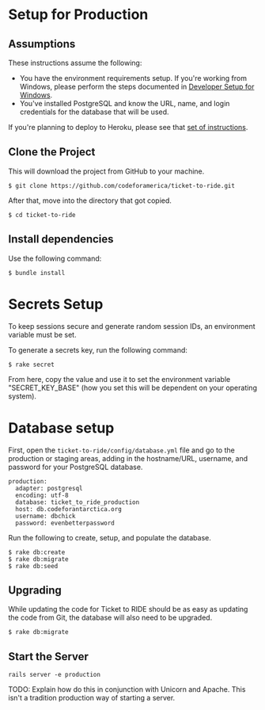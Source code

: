 # Setup for Production

## Assumptions

These instructions assume  the following:

- You have the environment requirements setup. If you're working from Windows, please perform the steps documented in [Developer Setup for Windows](developer_windows_setup.md).
- You've installed PostgreSQL and know the URL, name, and login credentials for the database that will be used.

If you're planning to deploy to Heroku, please see that [set of instructions](deploy_to_heroku.md).

## Clone the Project

This will download the project from GitHub to your machine.

```
$ git clone https://github.com/codeforamerica/ticket-to-ride.git
```

After that, move into the directory that got copied.

```
$ cd ticket-to-ride
```

## Install dependencies

Use the following command:

```
$ bundle install
```

# Secrets Setup

To keep sessions secure and generate random session IDs, an environment variable must be set.

To generate a secrets key, run the following command:

```
$ rake secret
```

From here, copy the value and use it to set the environment variable "SECRET_KEY_BASE" (how you set this will be dependent on your operating system).

# Database setup

First, open the `ticket-to-ride/config/database.yml` file and go to the production or staging areas, adding in the hostname/URL, username, and password for your PostgreSQL database.

```
production:
  adapter: postgresql
  encoding: utf-8
  database: ticket_to_ride_production
  host: db.codeforantarctica.org
  username: dbchick
  password: evenbetterpassword
```

Run the following to create, setup, and populate the database.

```
$ rake db:create 
$ rake db:migrate
$ rake db:seed
```

## Upgrading

While updating the code for Ticket to RIDE should be as easy as updating the code from Git, the database will also need to be upgraded.

```
$ rake db:migrate
```

## Start the Server

```
rails server -e production
```

TODO: Explain how do this in conjunction with Unicorn and Apache. This isn't a tradition production way of starting a server.
